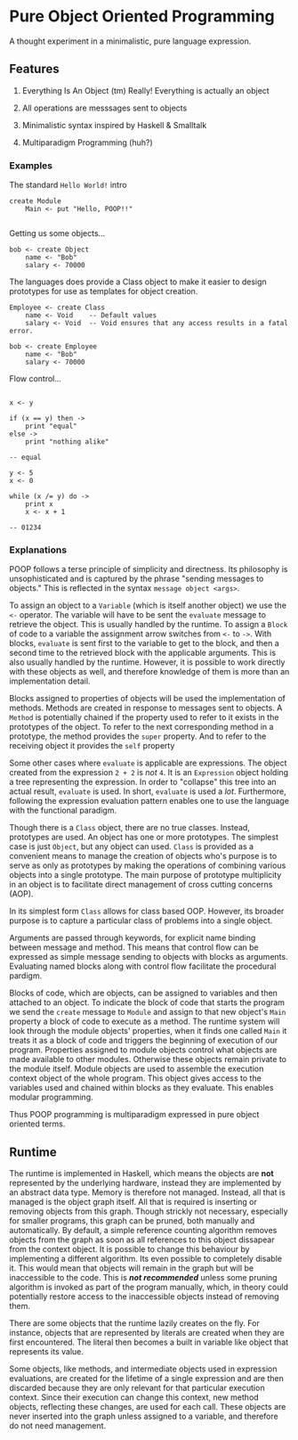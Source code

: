 # Pure Object Oriented Programming

A thought experiment in a minimalistic, pure language expression.

## Features

1. Everything Is An Object (tm)
   Really! Everything is actually an object

2. All operations are messsages sent to objects

3. Minimalistic syntax inspired by Haskell & Smalltalk

4. Multiparadigm Programming (huh?)

### Examples

The standard `Hello World!` intro

```
create Module
    Main <- put "Hello, POOP!!"
    
```

Getting us some objects...

```
bob <- create Object
    name <- "Bob"
    salary <- 70000
```

The languages does provide a Class object to make it easier to
design prototypes for use as templates for object creation.


```
Employee <- create Class
    name <- Void    -- Default values
    salary <- Void  -- Void ensures that any access results in a fatal error.

bob <- create Employee
    name <- "Bob"
    salary <- 70000
```

Flow control...

```

x <- y

if (x == y) then ->
    print "equal"
else ->
    print "nothing alike"

-- equal

y <- 5
x <- 0

while (x /= y) do ->
    print x
    x <- x + 1

-- 01234
```

### Explanations

POOP follows a terse principle of simplicity and directness. Its philosophy is unsophisticated and is captured by the phrase "sending messages to objects." This is reflected in the syntax `message object <args>`.

To assign an object to a `Variable` (which is itself another object) we use the `<-` operator. The variable will have to be sent the `evaluate` message to retrieve the object. This is usually handled by the runtime. To assign a `Block` of code to a variable the assignment arrow switches from `<-` to `->`. With blocks, `evaluate` is sent first to the variable to get to the block, and then a second time to the retrieved block with the applicable arguments. This is also usually handled by the runtime. However, it is possible to work directly with these objects as well, and therefore knowledge of them is more than an implementation detail.

Blocks assigned to properties of objects will be used the implementation of methods. Methods are created in response to messages sent to objects. A `Method` is potentially chained if the property used to refer to it exists in the prototypes of the object. To refer to the next corresponding method in a prototype, the method provides the `super` property. And to refer to the receiving object it provides the `self` property

Some other cases where `evaluate` is applicable are expressions. The object created from the expression `2 + 2` is *not* `4`. It is an `Expression` object holding a tree representing the expression. In order to "collapse" this tree into an actual result, `evaluate` is used. In short, `evaluate` is used a *lot*. Furthermore, following the expression evaluation pattern enables one to use the language with the functional paradigm.

Though there is a `Class` object, there are no true classes. Instead, prototypes are used. An object has one or more prototypes. The simplest case is just `Object`, but any object can used. `Class` is provided as a convenient means to manage the creation of objects who's purpose is to serve as only as prototypes by making the operations of combining various objects into a single prototype. The main purpose of prototype multiplicity in an object is to facilitate direct management of cross cutting concerns (AOP).

In its simplest form `Class` allows for class based OOP. However, its broader purpose is to capture a particular class of problems into a single object.

Arguments are passed through keywords, for explicit name binding between message and method. This means that control flow can be expressed as simple message sending to objects with blocks as arguments. Evaluating named blocks along with control flow facilitate the procedural pardigm.

Blocks of code, which are objects, can be assigned to variables and then attached to an object. To indicate the block of code that starts the program we send the `create` message to `Module` and assign to that new object's `Main` property a block of code to execute as a method. The runtime system will look through the module objects' properties, when it finds one called `Main` it treats it as a block of code and triggers the beginning of execution of our program. Properties assigned to module objects control what objects are made available to other modules. Otherwise these objects remain private to the module itself. Module objects are used to assemble the execution context object of the whole program. This object gives access to the variables used and chained within blocks as they evaluate. This enables modular programming.

Thus POOP programming is multiparadigm expressed in pure object oriented terms.

## Runtime

The runtime is implemented in Haskell, which means the objects are **not** represented by the underlying hardware, instead they are implemented by an abstract data type. Memory is therefore not managed. Instead, all that is managed is the object graph itself. All that is required is inserting or removing objects from this graph. Though strickly not necessary, especially for smaller programs, this graph can be pruned, both manually and automatically. By default, a simple reference counting algorithm removes objects from the graph as soon as all references to this object dissapear from the context object. It is possible to change this behaviour by implementing a different algorithm. Its even possible to completely disable it. This would mean that objects will remain in the graph but will be inaccessible to the code. This is _**not recommended**_ unless some pruning algorithm is invoked as part of the program manually, which, in theory could potentially restore access to the inaccessible objects instead of removing them.

There are some objects that the runtime lazily creates on the fly. For instance, objects that are represented by literals are created when they are first encountered. The literal then becomes a built in variable like object that represents its value.

Some objects, like methods, and intermediate objects used in expression evaluations, are created for the lifetime of a single expression and are then discarded because they are only relevant for that particular execution context. Since their execution can change this context, new method objects, reflecting these changes, are used for each call. These objects are never inserted into the graph unless assigned to a variable, and therefore do not need management.